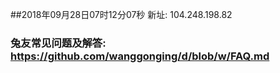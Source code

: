 ##2018年09月28日07时12分07秒 新址: 104.248.198.82
### 兔友常见问题及解答: https://github.com/wanggonging/d/blob/w/FAQ.md
